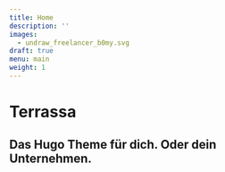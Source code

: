 ```yaml
---
title: Home
description: ''
images:
  - undraw_freelancer_b0my.svg
draft: true
menu: main
weight: 1
---
```


# Terrassa
## Das Hugo Theme für dich. Oder dein Unternehmen.
